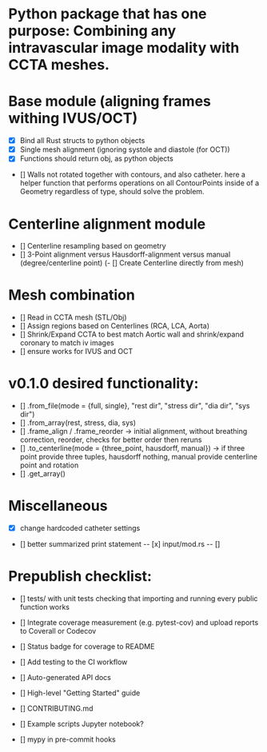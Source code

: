 # Python package that has one purpose: Combining any intravascular image modality with CCTA meshes.
# Base module (aligning frames withing IVUS/OCT)
- [x] Bind all Rust structs to python objects
- [x] Single mesh alignment (ignoring systole and diastole (for OCT))
- [x] Functions should return obj, as python objects
- [] Walls not rotated together with contours, and also catheter. 
    here a helper function that performs operations on all ContourPoints
    inside of a Geometry regardless of type, should solve the problem.

# Centerline alignment module
- [] Centerline resampling based on geometry
- [] 3-Point alignment versus Hausdorff-alignment versus manual (degree/centerline point)
(- [] Create Centerline directly from mesh)

# Mesh combination
- [] Read in CCTA mesh (STL/Obj)
- [] Assign regions based on Centerlines (RCA, LCA, Aorta)
- [] Shrink/Expand CCTA to best match Aortic wall and shrink/expand coronary to match iv images
- [] ensure works for IVUS and OCT

# v0.1.0 desired functionality:
- [] .from_file(mode = {full, single}, "rest dir", "stress dir", "dia dir", "sys dir")
- [] .from_array(rest, stress, dia, sys)
- [] .frame_align / .frame_reorder -> initial alignment, without breathing correction, reorder, checks for better order then reruns
- [] .to_centerline(mode = {three_point, hausdorff, manual}) -> if three point provide three tuples, hausdorff nothing, manual provide centerline point and rotation
- [] .get_array()

# Miscellaneous
- [x] change hardcoded catheter settings
- [] better summarized print statement
-- [x] input/mod.rs
-- []

# Prepublish checklist:
- [] tests/ with unit tests checking that importing and running every public function works
- [] Integrate coverage measurement (e.g. pytest-cov) and upload reports to Coverall or Codecov
- [] Status badge for coverage to README
- [] Add testing to the CI workflow
- [] Auto-generated API docs
- [] High-level "Getting Started" guide
- [] CONTRIBUTING.md

- [] Example scripts Jupyter notebook?
- [] mypy in pre-commit hooks